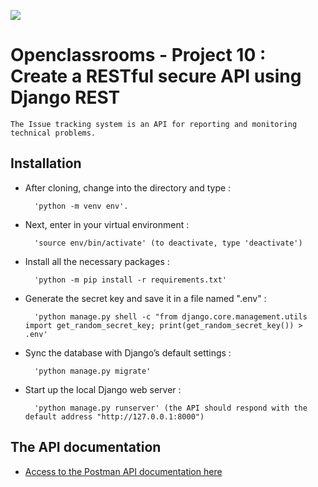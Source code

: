 
![](https://github.com/PascalLefebvre/OC_Project10_SoftDesk/main/drf_badge.svg)

# Openclassrooms - Project 10 : Create a RESTful secure API using Django REST

    The Issue tracking system is an API for reporting and monitoring technical problems.
	

## Installation


* After cloning, change into the directory and type :
    
    	'python -m venv env'.

* Next, enter in your virtual environment :
    
    	'source env/bin/activate' (to deactivate, type 'deactivate')

* Install all the necessary packages :
    
    	'python -m pip install -r requirements.txt'
    
* Generate the secret key and save it in a file named ".env" :
    
    	'python manage.py shell -c "from django.core.management.utils import get_random_secret_key; print(get_random_secret_key()) > .env'
    	
* Sync the database with Django’s default settings :
    
    	'python manage.py migrate'
    
* Start up the local Django web server :
    
    	'python manage.py runserver' (the API should respond with the default address "http://127.0.0.1:8000")


## The API documentation

* [Access to the Postman API documentation here](https://documenter.getpostman.com/view/25323756/2s935kN5WP)

